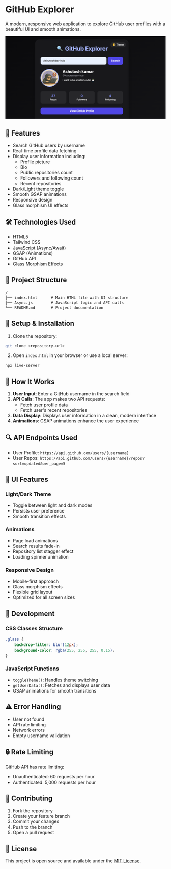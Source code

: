 # GitHub Explorer

A modern, responsive web application to explore GitHub user profiles with a beautiful UI and smooth animations.

![GitHub Explorer Preview](./github.PNG)

## 🚀 Features

- Search GitHub users by username
- Real-time profile data fetching
- Display user information including:
  - Profile picture
  - Bio
  - Public repositories count
  - Followers and following count
  - Recent repositories
- Dark/Light theme toggle
- Smooth GSAP animations
- Responsive design
- Glass morphism UI effects

## 🛠️ Technologies Used

- HTML5
- Tailwind CSS
- JavaScript (Async/Await)
- GSAP (Animations)
- GitHub API
- Glass Morphism Effects

## 📁 Project Structure

```
/
├── index.html      # Main HTML file with UI structure
├── Async.js        # JavaScript logic and API calls
└── README.md       # Project documentation
```

## 🔧 Setup & Installation

1. Clone the repository:
```bash
git clone <repository-url>
```

2. Open `index.html` in your browser or use a local server:
```bash
npx live-server
```

## 🎯 How It Works

1. **User Input**: Enter a GitHub username in the search field
2. **API Calls**: The app makes two API requests:
   - Fetch user profile data
   - Fetch user's recent repositories
3. **Data Display**: Displays user information in a clean, modern interface
4. **Animations**: GSAP animations enhance the user experience

## 🔍 API Endpoints Used

- User Profile: `https://api.github.com/users/{username}`
- User Repos: `https://api.github.com/users/{username}/repos?sort=updated&per_page=5`

## 🎨 UI Features

### Light/Dark Theme
- Toggle between light and dark modes
- Persists user preference
- Smooth transition effects

### Animations
- Page load animations
- Search results fade-in
- Repository list stagger effect
- Loading spinner animation

### Responsive Design
- Mobile-first approach
- Glass morphism effects
- Flexible grid layout
- Optimized for all screen sizes

## 🧰 Development

### CSS Classes Structure
```css
.glass {
    backdrop-filter: blur(12px);
    background-color: rgba(255, 255, 255, 0.15);
}
```

### JavaScript Functions
- `toggleTheme()`: Handles theme switching
- `getUserData()`: Fetches and displays user data
- GSAP animations for smooth transitions

## ⚠️ Error Handling

- User not found
- API rate limiting
- Network errors
- Empty username validation

## 🔒 Rate Limiting

GitHub API has rate limiting:
- Unauthenticated: 60 requests per hour
- Authenticated: 5,000 requests per hour

## 🤝 Contributing

1. Fork the repository
2. Create your feature branch
3. Commit your changes
4. Push to the branch
5. Open a pull request

## 📝 License

This project is open source and available under the [MIT License](LICENSE).
